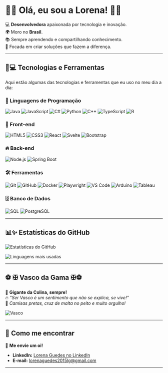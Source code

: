 # 🌸💖 Olá, eu sou a Lorena! 💖🌸  

💻 **Desenvolvedora** apaixonada por tecnologia e inovação.  
🌍 Moro no **Brasil**.  
📚 Sempre aprendendo e compartilhando conhecimento.  
🚀 Focada em criar soluções que fazem a diferença.  

---

## 🎀💻 Tecnologias e Ferramentas  

Aqui estão algumas das tecnologias e ferramentas que eu uso no meu dia a dia:  

### 🎨 Linguagens de Programação  
![Java](https://img.shields.io/badge/-Java-ff69b4?style=for-the-badge&logo=java&logoColor=white)
![JavaScript](https://img.shields.io/badge/-JavaScript-ffb6c1?style=for-the-badge&logo=javascript&logoColor=black)
![C#](https://img.shields.io/badge/-C%23-ff1493?style=for-the-badge&logo=c-sharp&logoColor=white)
![Python](https://img.shields.io/badge/-Python-ff69b4?style=for-the-badge&logo=python&logoColor=white)
![C++](https://img.shields.io/badge/-C%2B%2B-ff1493?style=for-the-badge&logo=c%2B%2B&logoColor=white)
![TypeScript](https://img.shields.io/badge/-TypeScript-ff69b4?style=for-the-badge&logo=typescript&logoColor=white)
![R](https://img.shields.io/badge/-R-ff1493?style=for-the-badge&logo=r&logoColor=white)

### 💖 Front-end  
![HTML5](https://img.shields.io/badge/-HTML5-ff69b4?style=for-the-badge&logo=html5&logoColor=white)
![CSS3](https://img.shields.io/badge/-CSS3-ff1493?style=for-the-badge&logo=css3&logoColor=white)
![React](https://img.shields.io/badge/-React-ffc0cb?style=for-the-badge&logo=react&logoColor=black)
![Svelte](https://img.shields.io/badge/-Svelte-ff69b4?style=for-the-badge&logo=svelte&logoColor=white)
![Bootstrap](https://img.shields.io/badge/-Bootstrap-db7093?style=for-the-badge&logo=bootstrap&logoColor=white)

### 🔥 Back-end  
![Node.js](https://img.shields.io/badge/-Node.js-ff69b4?style=for-the-badge&logo=node.js&logoColor=white)
![Spring Boot](https://img.shields.io/badge/-Spring%20Boot-ff1493?style=for-the-badge&logo=spring-boot&logoColor=white)

### 🛠️ Ferramentas  
![Git](https://img.shields.io/badge/-Git-ff1493?style=for-the-badge&logo=git&logoColor=white)
![GitHub](https://img.shields.io/badge/-GitHub-ff69b4?style=for-the-badge&logo=github&logoColor=white)
![Docker](https://img.shields.io/badge/-Docker-ff1493?style=for-the-badge&logo=docker&logoColor=white)
![Playwright](https://img.shields.io/badge/-Playwright-ff69b4?style=for-the-badge&logo=playwright&logoColor=white)
![VS Code](https://img.shields.io/badge/-VS%20Code-ff69b4?style=for-the-badge&logo=visual-studio-code&logoColor=white)
![Arduino](https://img.shields.io/badge/-Arduino-ff69b4?style=for-the-badge&logo=arduino&logoColor=white)
![Tableau](https://img.shields.io/badge/-Tableau-ff69b4?style=for-the-badge&logo=tableau&logoColor=white)

### 🗄️ Banco de Dados  
![SQL](https://img.shields.io/badge/-SQL-ffb6c1?style=for-the-badge&logo=mysql&logoColor=white)
![PostgreSQL](https://img.shields.io/badge/-PostgreSQL-ff69b4?style=for-the-badge&logo=postgresql&logoColor=white)

---

## 📊✨ Estatísticas do GitHub  

![Estatísticas do GitHub](https://github-readme-stats.vercel.app/api?username=lorenaguedes&show_icons=true&theme=radical&bg_color=0d1117&title_color=ff69b4&icon_color=ff69b4&text_color=ffffff)  

![Linguagens mais usadas](https://github-readme-stats.vercel.app/api/top-langs/?username=lorenaguedes&layout=compact&theme=radical&bg_color=0d1117&title_color=ff69b4&text_color=ffffff)  

---

## ⚽ ✠ Vasco da Gama ✠⚽  

🚢 **Gigante da Colina, sempre!**  
🔥 _"Ser Vasco é um sentimento que não se explica, se vive!"_  
🌟 _Camisas pretas, cruz de malta no peito e muito orgulho!_  

![Vasco](https://img.shields.io/badge/-Vasco%20da%20Gama-ff69b4?style=for-the-badge&logo=data:image/png;base64,iVBORw0KGgoAAAANSUhEUgAAACgAAAAoCAYAAACM/RwGAAA...)  

---

## 💌 Como me encontrar  

💖 **Me envie um oi!**  
- **LinkedIn:** [Lorena Guedes no LinkedIn](https://www.linkedin.com/in/lorenaguedess/)  
- **E-mail:** lorenaguedes2015lg@gmail.com  

---
